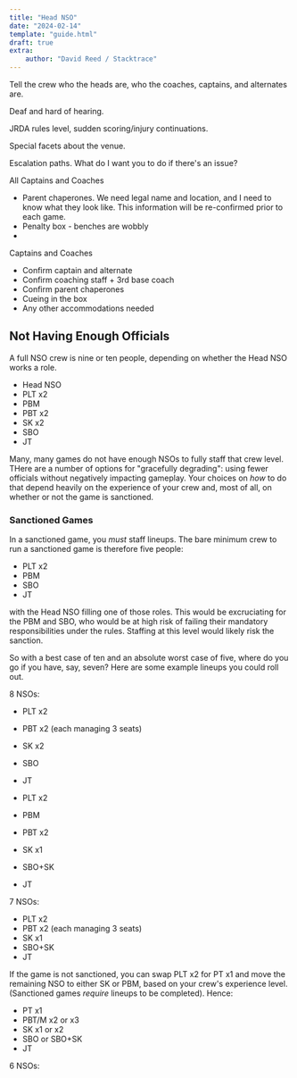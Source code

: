 ```yaml
---
title: "Head NSO"
date: "2024-02-14"
template: "guide.html"
draft: true
extra:
    author: "David Reed / Stacktrace"
---
```


Tell the crew who the heads are, who the coaches, captains, and alternates are.

Deaf and hard of hearing.

JRDA rules level, sudden scoring/injury continuations.

Special facets about the venue.

Escalation paths. What do I want you to do if there's an issue?

All Captains and Coaches

- Parent chaperones. We need legal name and location, and I need to know what they look like. This information will be re-confirmed prior to each game.
- Penalty box - benches are wobbly
- 

Captains and Coaches

- Confirm captain and alternate
- Confirm coaching staff + 3rd base coach
- Confirm parent chaperones
- Cueing in the box
- Any other accommodations needed

## Not Having Enough Officials

A full NSO crew is nine or ten people, depending on whether the Head NSO works a role.

- Head NSO
- PLT x2
- PBM
- PBT x2
- SK x2
- SBO
- JT

Many, many games do not have enough NSOs to fully staff that crew level. THere are a number of options for "gracefully degrading": using fewer officials without negatively impacting gameplay. Your choices on _how_ to do that depend heavily on the experience of your crew and, most of all, on whether or not the game is sanctioned.

### Sanctioned Games

In a sanctioned game, you _must_ staff lineups. The bare minimum crew to run a sanctioned game is therefore five people:

- PLT x2
- PBM
- SBO
- JT

with the Head NSO filling one of those roles. This would be excruciating for the PBM and SBO, who would be at high risk of failing their mandatory responsibilities under the rules. Staffing at this level would likely risk the sanction.

So with a best case of ten and an absolute worst case of five, where do you go if you have, say, seven? Here are some example lineups you could roll out.

8 NSOs:

- PLT x2
- PBT x2 (each managing 3 seats)
- SK x2
- SBO
- JT

- PLT x2
- PBM
- PBT x2
- SK x1
- SBO+SK
- JT

7 NSOs:

- PLT x2
- PBT x2 (each managing 3 seats)
- SK x1
- SBO+SK
- JT

If the game is not sanctioned, you can swap PLT x2 for PT x1 and move the remaining NSO to either SK or PBM, based on your crew's experience level. (Sanctioned games _require_ lineups to be completed). Hence:


- PT x1
- PBT/M x2 or x3
- SK x1 or x2
- SBO or SBO+SK
- JT

6 NSOs:
